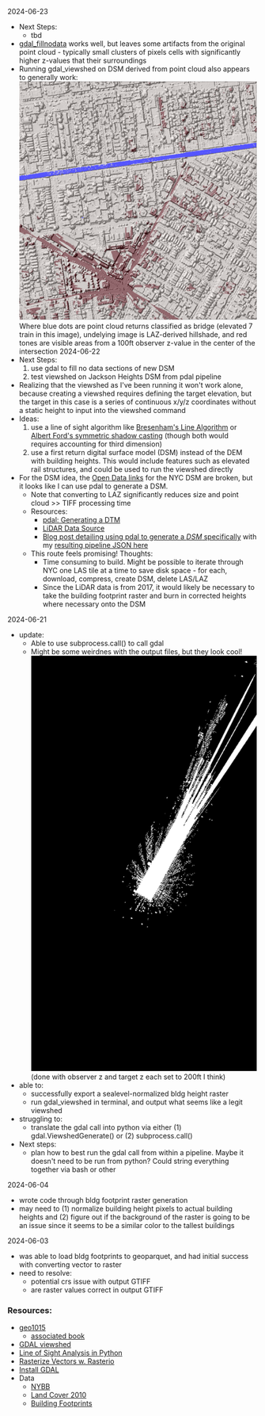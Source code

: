 2024-06-23
- Next Steps:
  - tbd
- [gdal_fillnodata](https://gdal.org/programs/gdal_fillnodata.html) works well, but leaves some artifacts from the original point cloud - typically small clusters of pixels cells with significantly higher z-values that their surroundings
- Running gdal_viewshed on DSM derived from point cloud also appears to generally work:
  ![image](img/Screenshot_2024-06-23.png)
  Where blue dots are point cloud returns classified as bridge (elevated 7 train in this image), undelying image is LAZ-derived hillshade, and red tones are visible areas from a 100ft observer z-value in the center of the intersection
2024-06-22
- Next Steps:
  1. use gdal to fill no data sections of new DSM
  2. test viewshed on Jackson Heights DSM from pdal pipeline
- Realizing that the viewshed as I've been running it won't work alone, because creating a viewshed requires defining the target elevation, but the target in this case is a series of continuous x/y/z coordinates without a static height to input into the viewshed command
- Ideas: 
  1. use a line of sight algorithm like [Bresenham's Line Algorithm](https://en.wikipedia.org/wiki/Bresenham%27s_line_algorithm) or [Albert Ford's symmetric shadow casting](https://www.albertford.com/shadowcasting/) (though both would requires accounting for third dimension)
  2. use a first return digital surface model (DSM) instead of the DEM with building heights. This would include features such as elevated rail structures, and could be used to run the viewshed directly
- For the DSM idea, the [Open Data links](https://data.cityofnewyork.us/City-Government/Topobathymetric-LiDAR-Data-2017-/7sc8-jtbz/about_data) for the NYC DSM are broken, but it looks like I can use pdal to generate a DSM. 
  - Note that converting to LAZ significantly reduces size and point cloud >> TIFF processing time
  - Resources:
    - [pdal: Generating a DTM](https://pdal.io/en/2.6.0/workshop/generation/dtm/dtm.html)
    - [LiDAR Data Source](https://orthos.dhses.ny.gov/?Extent=-9603624.133747088,4774299.7366908705,-7659066.134172721,5795498.434580554&Layers=07_meter_dem_index_usgs,1_meter_dem_index_fema,1_meter_dem_index_usgs,1_meter_dem_index_tidal_water,1_meter_dem_index_hydro_flattened,1_meter_dem_index_usda_utm18n,1_meter_dem_index_usda_utm17n,1_meter_dem_index_nys,2_meter_dem_index_ne_lidar,2_meter_dem_index_nys,2_meter_dem_index_fema,2_meter_dem_index_monroe_county,2_meter_dem_index_tompkins_county,2_meter_dem_index_erie_county&layerGroups=DEMIndexes,Orthoimagery&rightMenu=0#)
    - [Blog post detailing using pdal to generate a _DSM_ specifically](https://www.simonplanzer.com/articles/lidar-chm/) with my [resulting pipeline JSON here](dsm_test.json)
  - This route feels promising! Thoughts:
    - Time consuming to build. Might be possible to iterate through NYC one LAS tile at a time to save disk space - for each, download, compress, create DSM, delete LAS/LAZ
    - Since the LiDAR data is from 2017, it would likely be necessary to take the building footprint raster and burn in corrected heights where necessary onto the DSM

2024-06-21
- update:
  - Able to use subprocess.call() to call gdal
  - Might be some weirdnes with the output files, but they look cool!
  ![image](img/Screenshot_2024-06-21.png)
  (done with observer z and target z each set to 200ft I think)
- able to:
  - successfully export a sealevel-normalized bldg height raster
  - run gdal_viewshed in terminal, and output what seems like a legit viewshed
- struggling to:
  - translate the gdal call into python via either (1) gdal.ViewshedGenerate() or (2) subprocess.call()
- Next steps:
  - plan how to best run the gdal call from within a pipeline. Maybe it doesn't need to be run from python? Could string everything together via bash or other

2024-06-04
- wrote code through bldg footprint raster generation
- may need to (1) normalize building height pixels to actual building heights and (2) figure out if the background of the raster is going to be an issue since it seems to be a similar color to the tallest buildings

2024-06-03
- was able to load bldg footprints to geoparquet, and had initial success with converting vector to raster
- need to resolve:
  - potential crs issue with output GTIFF
  - are raster values correct in output GTIFF
### Resources:
- [geo1015](https://3d.bk.tudelft.nl/courses/backup/geo1015/2020/les/)
  - [associated book](https://github.com/tudelft3d/terrainbook/releases)
- [GDAL viewshed](https://gdal.org/programs/gdal_viewshed.html)
- [Line of Sight Analysis in Python](https://spatial-dev.guru/2023/12/10/line-of-sight-analysis-in-digital-elevation-models-using-python/)
- [Rasterize Vectors w. Rasterio](https://pygis.io/docs/e_raster_rasterize.html)
- [Install GDAL](https://mits003.github.io/studio_null/2021/07/install-gdal-on-macos/)
- Data
  - [NYBB](https://data.cityofnewyork.us/City-Government/Borough-Boundaries/tqmj-j8zm)
  - [Land Cover 2010]()
  - [Building Footprints]()

